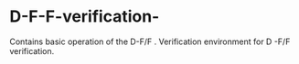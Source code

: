 # D-F-F-verification-
Contains basic operation of the D-F/F . 
Verification environment for D -F/F verification.
